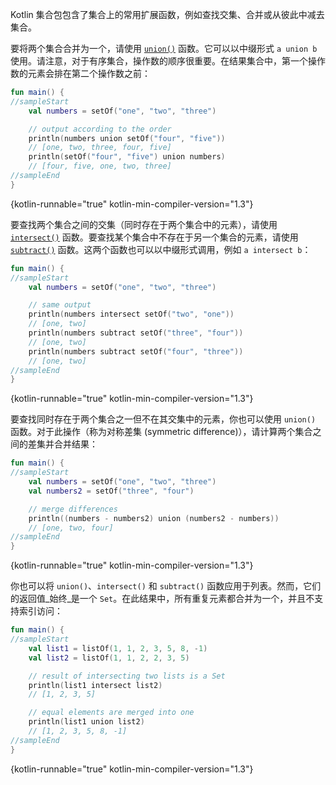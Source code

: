 [//]: # (title: 集合特有操作)

Kotlin 集合包包含了集合上的常用扩展函数，例如查找交集、合并或从彼此中减去集合。

要将两个集合合并为一个，请使用 [`union()`](https://kotlinlang.org/api/latest/jvm/stdlib/kotlin.collections/union.html) 函数。它可以以中缀形式 `a union b` 使用。请注意，对于有序集合，操作数的顺序很重要。在结果集合中，第一个操作数的元素会排在第二个操作数之前：

```kotlin
fun main() {
//sampleStart
    val numbers = setOf("one", "two", "three")

    // output according to the order
    println(numbers union setOf("four", "five"))
    // [one, two, three, four, five]
    println(setOf("four", "five") union numbers)
    // [four, five, one, two, three]
//sampleEnd
}
```
{kotlin-runnable="true" kotlin-min-compiler-version="1.3"}

要查找两个集合之间的交集（同时存在于两个集合中的元素），请使用 [`intersect()`](https://kotlinlang.org/api/latest/jvm/stdlib/kotlin.collections/intersect.html) 函数。要查找某个集合中不存在于另一个集合的元素，请使用 [`subtract()`](https://kotlinlang.org/api/latest/jvm/stdlib/kotlin.collections/subtract.html) 函数。这两个函数也可以以中缀形式调用，例如 `a intersect b`：

```kotlin
fun main() {
//sampleStart
    val numbers = setOf("one", "two", "three")

    // same output
    println(numbers intersect setOf("two", "one"))
    // [one, two]
    println(numbers subtract setOf("three", "four"))
    // [one, two]
    println(numbers subtract setOf("four", "three"))
    // [one, two]
//sampleEnd
}
```
{kotlin-runnable="true" kotlin-min-compiler-version="1.3"}

要查找同时存在于两个集合之一但不在其交集中的元素，你也可以使用 `union()` 函数。对于此操作（称为对称差集 (symmetric difference)），请计算两个集合之间的差集并合并结果：

```kotlin
fun main() {
//sampleStart
    val numbers = setOf("one", "two", "three")
    val numbers2 = setOf("three", "four")

    // merge differences 
    println((numbers - numbers2) union (numbers2 - numbers))
    // [one, two, four]
//sampleEnd
}
```
{kotlin-runnable="true" kotlin-min-compiler-version="1.3"}

你也可以将 `union()`、`intersect()` 和 `subtract()` 函数应用于列表。然而，它们的返回值_始终_是一个 `Set`。在此结果中，所有重复元素都合并为一个，并且不支持索引访问：

```kotlin
fun main() {
//sampleStart
    val list1 = listOf(1, 1, 2, 3, 5, 8, -1)
    val list2 = listOf(1, 1, 2, 2, 3, 5)

    // result of intersecting two lists is a Set
    println(list1 intersect list2)
    // [1, 2, 3, 5]

    // equal elements are merged into one
    println(list1 union list2)
    // [1, 2, 3, 5, 8, -1]
//sampleEnd
}
```
{kotlin-runnable="true" kotlin-min-compiler-version="1.3"}